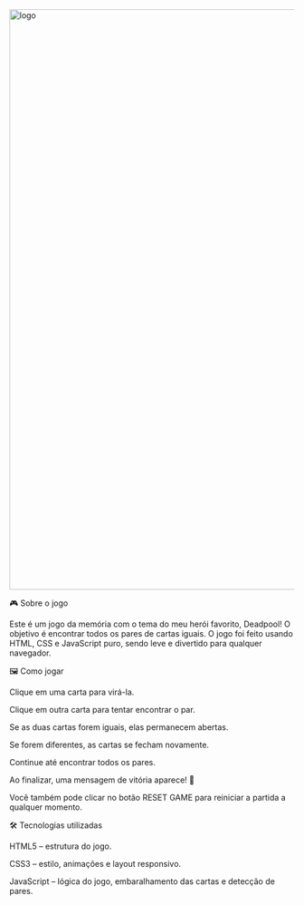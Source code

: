 <img width="1024" height="1024" alt="logo" src="https://github.com/user-attachments/assets/301fc241-ffde-43e8-9397-66c06c063813" />

                                      
🎮 Sobre o jogo

Este é um jogo da memória com o tema do meu herói favorito, Deadpool!
O objetivo é encontrar todos os pares de cartas iguais. O jogo foi feito usando HTML, CSS e JavaScript puro, sendo leve e divertido para qualquer navegador.

🖼️ Como jogar

Clique em uma carta para virá-la.

Clique em outra carta para tentar encontrar o par.

Se as duas cartas forem iguais, elas permanecem abertas.

Se forem diferentes, as cartas se fecham novamente.

Continue até encontrar todos os pares.

Ao finalizar, uma mensagem de vitória aparece! 🎉

Você também pode clicar no botão RESET GAME para reiniciar a partida a qualquer momento.

🛠️ Tecnologias utilizadas

HTML5 – estrutura do jogo.

CSS3 – estilo, animações e layout responsivo.

JavaScript – lógica do jogo, embaralhamento das cartas e detecção de pares.

